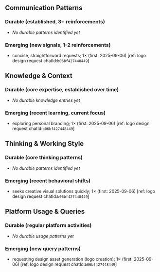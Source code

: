 ## Communication Patterns
### Durable (established, 3+ reinforcements)
- _No durable patterns identified yet_

### Emerging (new signals, 1-2 reinforcements)
- concise, straightforward requests; 1× (first: 2025-09-06) [ref: logo design request chatId:`b06bf427448449`]

## Knowledge & Context
### Durable (core expertise, established over time)
- _No durable knowledge entries yet_

### Emerging (recent learning, current focus)
- exploring personal branding; 1× (first: 2025-09-06) [ref: logo design request chatId:`b06bf427448449`]

## Thinking & Working Style
### Durable (core thinking patterns)
- _No durable patterns identified yet_

### Emerging (recent behavioral shifts)
- seeks creative visual solutions quickly; 1× (first: 2025-09-06) [ref: logo design request chatId:`b06bf427448449`]

## Platform Usage & Queries
### Durable (regular platform activities)
- _No durable usage patterns yet_

### Emerging (new query patterns)
- requesting design asset generation (logo creation); 1× (first: 2025-09-06) [ref: logo design request chatId:`b06bf427448449`]